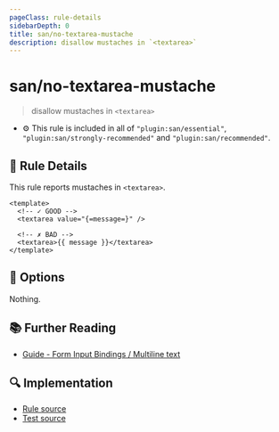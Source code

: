 ```yaml
---
pageClass: rule-details
sidebarDepth: 0
title: san/no-textarea-mustache
description: disallow mustaches in `<textarea>`
---
```

# san/no-textarea-mustache
> disallow mustaches in `<textarea>`

- :gear: This rule is included in all of `"plugin:san/essential"`, `"plugin:san/strongly-recommended"` and `"plugin:san/recommended"`.

## :book: Rule Details

This rule reports mustaches in `<textarea>`.

<eslint-code-block :rules="{'san/no-textarea-mustache': ['error']}">

```vue
<template>
  <!-- ✓ GOOD -->
  <textarea value="{=message=}" />

  <!-- ✗ BAD -->
  <textarea>{{ message }}</textarea>
</template>
```

</eslint-code-block>

## :wrench: Options

Nothing.

## :books: Further Reading

- [Guide - Form Input Bindings / Multiline text](https://baidu.github.io/san/tutorial/form/#输入框)

## :mag: Implementation

- [Rule source](https://github.com/ecomfe/eslint-plugin-san/blob/main/lib/rules/no-textarea-mustache.js)
- [Test source](https://github.com/ecomfe/eslint-plugin-san/tree/main/__tests__/lib/rules/no-textarea-mustache.test.js)

